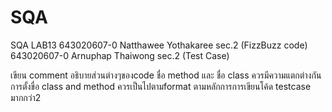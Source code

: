 # SQA
SQA LAB13 
643020607-0 Natthawee Yothakaree sec.2 (FizzBuzz code)
643020607-0 Arnuphap Thaiwong sec.2 (Test Case)

เขียน comment อธิบายส่วนต่างๆของcode
ชื่อ method และ ชื่อ class ควรมีความแตกต่างกัน
การตั้งขื่อ class and method ควรเป็นไปตามformat ตามหลักการการเขียนโค้ด
testcase มากกว่า2
